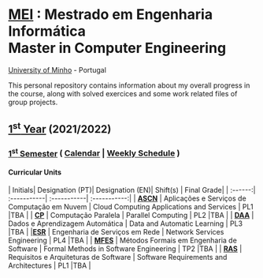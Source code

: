 [MEI](https://www.di.uminho.pt/mei.html) : Mestrado em Engenharia Informática <br>
Master in Computer Engineering 
==========
[University of Minho](https://www.uminho.pt/EN) - Portugal 


This personal repository contains information about my overall progress in the course, along with solved exercices and some work related files of group projects.

## [1<sup>st</sup> Year](1y) (2021/2022)

### [1<sup>st</sup> Semester](1y/1s) ( [Calendar](1y/1s/calendar/calendar.md) | [Weekly Schedule](1y/1s/schedule/schedule_1y_1s.pdf) )


#### Curricular Units

| Initials| Designation (PT)| Designation (EN)| Shift(s) | Final Grade|
| :------:| :-----------| :-----------| :-----------:|
| [**ASCN**](1y/1s/ascn) | Aplicações e Serviços de Computação em Nuvem | Cloud Computing Applications and Services | PL1 |TBA |
| [**CP**](1y/1s/cp)   | Computação Paralela                          | Parallel Computing                          | PL2 |TBA |
| [**DAA**](1y/1s/daa)  | Dados e Aprendizagem Automática              | Data and Automatic Learning                | PL3 |TBA |
|[**ESR**](1y/1s/esr)  | Engenharia de Serviços em Rede               | Network Services Engineering                | PL4 |TBA |
| [**MFES**](1y/1s/mfes) | Métodos Formais em Engenharia de Software    | Formal Methods in Software Engineering    | TP2 |TBA |
| [**RAS**](1y/1s/ras)  | Requisitos e Arquiteturas de Software        | Software Requirements and Architectures    | PL1 |TBA |
